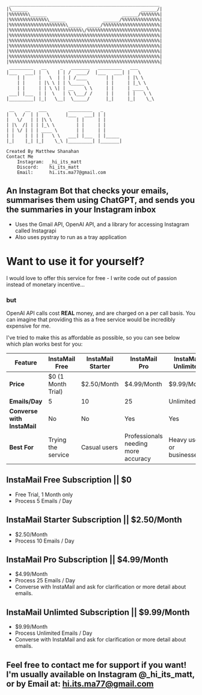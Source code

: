 ```
 ________________________________________________________
|\______                                          ______/|
|%%%%%%%\______                            ______/%%%%%%%|
|%%%%%%%%%%%%%%\______              ______/%%%%%%%%%%%%%%|
|%%%%%%%%%%%%%%%%%%%%%\_____  _____/%%%%%%%%%%%%%%%%%%%%%|
|%%%%%%%%%%%%%%%%%%%%%%%%%%%\/%%%%%%%%%%%%%%%%%%%%%%%%%%%|
|%%%%%%%%%%%%%%%%%%%%%%%%%%%%%%%%%%%%%%%%%%%%%%%%%%%%%%%%|
|%%%%%%%%%%%%%%%%%%%%%%%%%%%%%%%%%%%%%%%%%%%%%%%%%%%%%%%%|
|%%%%%%%%%%%%%%%%%%%%%%%%%%%%%%%%%%%%%%%%%%%%%%%%%%%%%%%%|
|%%%%%%%%%%%%%%%%%%%%%%%%%%%%%%%%%%%%%%%%%%%%%%%%%%%%%%%%|
|%%%%%%%%%%%%%%%%%%%%%%%%%%%%%%%%%%%%%%%%%%%%%%%%%%%%%%%%|
|%%%%%%%%%%%%%%%%%%%%%%%%%%%%%%%%%%%%%%%%%%%%%%%%%%%%%%%%|
 _________   __     _   _______   _________   ___
|___   ___| |  \   | | /  ____/  |___   ___| |   \
    | |     |   \  | | | /____       | |     | |\ \
    | |     | |\ \ | | \_____ \      | |     | |_\ \
    | |     | | \ \| | __    \ \     | |     | ____ \
 ___| |___  | |  \   | \ \___/ /     | |     | |   \ \
|_________| |_|   \__|  \_____/      |_|     |_|    \_\

 __    __   ___        _________   _
|  \  /  | |   \      |___   ___| | |
|   \/   | | |\ \         | |     | |
| |\  /| | | |_\ \        | |     | |
| | \/ | | | ____ \       | |     | |
| |    | | | |   \ \   ___| |___  | |_____
|_|    |_| |_|    \_\ |_________| |_______|

Created By Matthew Shanahan
Contact Me
    Instagram:  _hi_its_matt
    Discord:    hi_its_matt
    Email:      hi.its.ma77@gmail.com
```

## An Instagram Bot that checks your emails, summarises them using ChatGPT, and sends you the summaries in your Instagram inbox
- Uses the Gmail API, OpenAI API, and a library for accessing Instagram called Instagrapi
- Also uses pystray to run as a tray application

# Want to use it for yourself?

I would love to offer this service for free - I write code out of passion instead of monetary incentive...
### but
OpenAI API calls cost **REAL** money, and are charged on a per call basis. You can imagine that providing this as a free service would be incredibly expensive for me.

I've tried to make this as affordable as possible, so you can see below which plan works best for you:

| Feature                      | InstaMail Free       | InstaMail Starter     | InstaMail Pro                       | InstaMail Unlimited       |
|------------------------------|----------------------|-----------------------|-------------------------------------|---------------------------|
| **Price**                    | $0 (1 Month Trial)   | $2.50/Month           | $4.99/Month                         | $9.99/Month               |
| **Emails/Day**               | 5                    | 10                    | 25                                  | Unlimited                 |
| **Converse with InstaMail**  | No                   | No                    | Yes                                 | Yes                       |
| **Best For**                 | Trying the service   | Casual users          | Professionals needing more accuracy | Heavy users or businesses |

## InstaMail Free Subscription || $0
- Free Trial, 1 Month only
- Process 5 Emails / Day

## InstaMail Starter Subscription || $2.50/Month
- $2.50/Month
- Process 10 Emails / Day

## InstaMail Pro Subscription || $4.99/Month
- $4.99/Month
- Process 25 Emails / Day
- Converse with InstaMail and ask for clarification or more detail about emails.

## InstaMail Unlimted Subscription || $9.99/Month
- $9.99/Month
- Process Unlimited Emails / Day
- Converse with InstaMail and ask for clarification or more detail about emails.

## Feel free to contact me for support if you want! I'm usually available on Instagram @_hi_its_matt, or by Email at: hi.its.ma77@gmail.com
